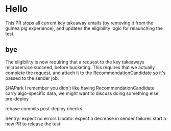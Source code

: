 # Hello
This PR stops all current key takeaway emails (by removing it from the guinea pig experience), and updates the eligibility logic for relaunching the test.

## bye
The eligibility is now requiring that a request to the key takeaways microservice succeed, before bucketing. This requires that we actually complete the request, and attach it to the RecommendationCandidate so it's passed to the sender job.

@IAPark I remember you didn't like having RecommendationCandidate carry algo-specific data, we might want to discuss doing something else.
pre-deploy

rebase commits
post-deploy checks

Sentry: expect no errors
Librato: expect a decrease in sender failures
start a new PR to release the test
